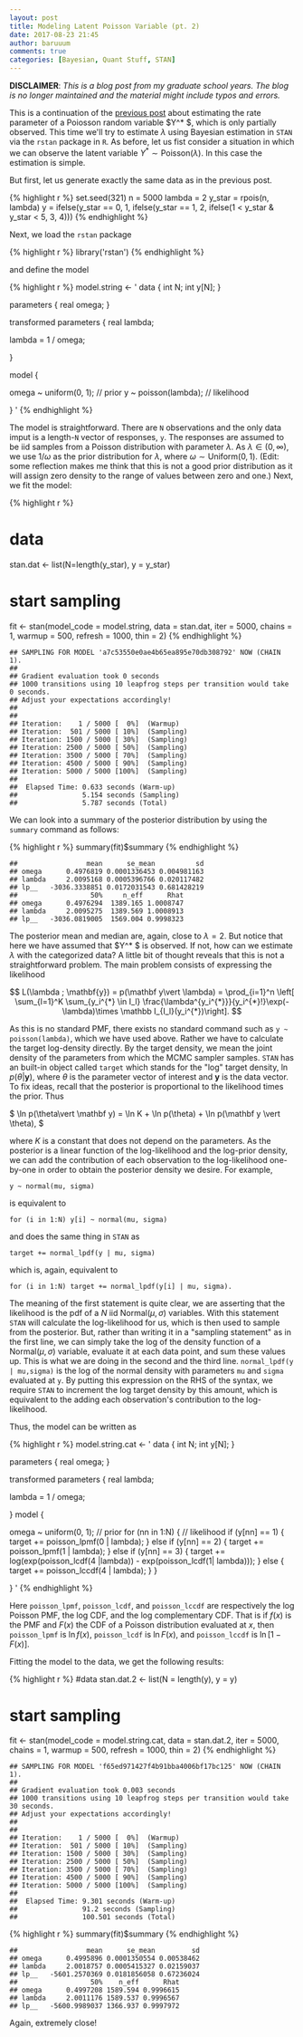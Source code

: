 ```yaml
---
layout: post
title: Modeling Latent Poisson Variable (pt. 2)
date: 2017-08-23 21:45
author: baruuum
comments: true
categories: [Bayesian, Quant Stuff, STAN]
---
```


**DISCLAIMER**: _This is a blog post from my graduate school years. The blog is no longer maintained and the material might include typos and errors._

This is a continuation of the [previous post](/blog/2017/Modeling-Latent-Poisson-Variables) about estimating the rate parameter of a Poiosson random variable $Y^* $, which is only partially observed. This time we'll try to estimate $\lambda$ using Bayesian estimation in `STAN` via the `rstan` package in `R`. As before, let us fist consider a situation in which we can observe the latent variable $Y^* \sim \text{Poisson}(\lambda)$. In this case the estimation is simple.

But first, let us generate exactly the same data as in the previous post.

{% highlight r %}
set.seed(321)
n = 5000
lambda = 2
y_star = rpois(n, lambda)
y = ifelse(y_star == 0, 1,
         ifelse(y_star == 1, 2,
                ifelse(1 < y_star & y_star < 5, 3, 4)))
{% endhighlight %}

Next, we load the `rstan` package

{% highlight r %}
library('rstan')
{% endhighlight %}

and define the model

{% highlight r %}
model.string <- '
data {
   int N;
   int y[N];
}

parameters {
   real omega;
}

transformed parameters {
   real lambda;

   lambda = 1 / omega;

}

model {

   omega ~ uniform(0, 1);  // prior
   y ~ poisson(lambda); // likelihood

}
'
{% endhighlight %}

The model is straightforward. There are `N` observations and the only data imput is a length-`N` vector of responses, `y`. The responses are assumed to be iid samples from a Poisson distribution with parameter $\lambda$. As $\lambda \in (0,\infty)$, we use $1/\omega$ as the prior distribution for $\lambda$, where $\omega\sim \text{Uniform}(0,1)$. (Edit: some reflection makes me think that this is not a good prior distribution as it will assign zero density to the range of values between zero and one.) Next, we fit the model:

{% highlight r %}
# data
stan.dat <- list(N=length(y_star), y = y_star)

# start sampling
fit <- stan(model_code = model.string,
            data = stan.dat,
            iter = 5000,
            chains = 1,
            warmup = 500,
            refresh = 1000,
            thin = 2)
{% endhighlight %}

    ## SAMPLING FOR MODEL 'a7c53550e0ae4b65ea895e70db308792' NOW (CHAIN 1).
    ## 
    ## Gradient evaluation took 0 seconds
    ## 1000 transitions using 10 leapfrog steps per transition would take 0 seconds.
    ## Adjust your expectations accordingly!
    ## 
    ## 
    ## Iteration:    1 / 5000 [  0%]  (Warmup)
    ## Iteration:  501 / 5000 [ 10%]  (Sampling)
    ## Iteration: 1500 / 5000 [ 30%]  (Sampling)
    ## Iteration: 2500 / 5000 [ 50%]  (Sampling)
    ## Iteration: 3500 / 5000 [ 70%]  (Sampling)
    ## Iteration: 4500 / 5000 [ 90%]  (Sampling)
    ## Iteration: 5000 / 5000 [100%]  (Sampling)
    ## 
    ##  Elapsed Time: 0.633 seconds (Warm-up)
    ##                5.154 seconds (Sampling)
    ##                5.787 seconds (Total)


We can look into a summary of the posterior distribution by using the `summary` command as follows:

{% highlight r %}
summary(fit)$summary
{% endhighlight %}

    ##                 mean      se_mean          sd 
    ## omega      0.4976819 0.0001336453 0.004981163 
    ## lambda     2.0095168 0.0005396766 0.020117482 
    ## lp__   -3036.3338851 0.0172031543 0.681428219 
    ##                  50%     n_eff      Rhat
    ## omega      0.4976294  1389.165 1.0008747
    ## lambda     2.0095275  1389.569 1.0008913
    ## lp__   -3036.0819005  1569.004 0.9998323

The posterior mean and median are, again, close to $\lambda = 2$. But notice that here we have assumed that $Y^* $ is observed. If not, how can we estimate $\lambda$ with the categorized data? A little bit of thought reveals that this is not a straightforward problem. The main problem consists of expressing the likelihood

$$ L(\lambda ;  \mathbf{y}) = p(\mathbf y\vert \lambda) = \prod_{i=1}^n \left[ \sum_{l=1}^K \sum_{y_i^{*} \in I_l} \frac{\lambda^{y_i^{*}}}{y_i^{*}!}\exp(-\lambda)\times \mathbb I_{I_l}(y_i^{*})\right]. $$

As this is no standard PMF, there exists no standard command such as `y ~ poisson(lambda)`, which we have used above. Rather we have to calculate the target log-density directly. By the target density, we mean the joint density of the parameters from which the MCMC sampler samples. `STAN` has an built-in object called `target` which stands for the "log" target density, $\ln p(\theta\vert  \mathbf y)$, where $\theta$ is the parameter vector of interest and $\mathbf y$ is the data vector. To fix ideas, recall that the posterior is proportional to the likelihood times the prior. Thus

$ \ln p(\theta\vert  \mathbf y) = \ln K + \ln p(\theta) + \ln p(\mathbf y \vert \theta), $

where $K$ is a constant that does not depend on the parameters. As the posterior is a linear function of the log-likelihood and the log-prior density, we can add the contribution of each observation to the log-likelihood one-by-one in order to obtain the posterior density we desire. For example,

    y ~ normal(mu, sigma)

is equivalent to

    for (i in 1:N) y[i] ~ normal(mu, sigma)

and does the same thing in `STAN` as

    target += normal_lpdf(y | mu, sigma)

which is, again, equivalent to

    for (i in 1:N) target += normal_lpdf(y[i] | mu, sigma).

The meaning of the first statement is quite clear, we are asserting that the likelihood is the pdf of a $N$ iid $\text{Normal}(\mu, \sigma)$ variables. With this statement `STAN` will calculate the log-likelihood for us, which is then used to sample from the posterior. But, rather than writing it in a "sampling statement" as in the first line, we can simply take the log of the density function of a $\text{Normal}(\mu, \sigma)$ variable, evaluate it at each data point, and sum these values up. This is what we are doing in the second and the third line. `normal_lpdf(y | mu,sigma)` is the log of the normal density with parameters `mu` and `sigma` evaluated at `y`. By putting this expression on the RHS of the syntax, we require `STAN` to increment the log target density by this amount, which is equivalent to the adding each observation's contribution to the log-likelihood.

Thus, the model can be written as

{% highlight r %}
model.string.cat <- '
data {
   int N;
   int y[N];
}

parameters {
   real omega;
}

transformed parameters {
   real lambda;

   lambda = 1 / omega;

}
model {

   omega ~ uniform(0, 1);  // prior
   for (nn in 1:N) { // likelihood
      if (y[nn] == 1) {
         target += poisson_lpmf(0 | lambda);
      } else if (y[nn] == 2) {
         target += poisson_lpmf(1 | lambda);
      } else if (y[nn] == 3) {
         target += log(exp(poisson_lcdf(4 |lambda))
                       - exp(poisson_lcdf(1| lambda)));
      } else {
         target += poisson_lccdf(4 | lambda);
      }
   }

}
'
{% endhighlight %}

Here `poisson_lpmf`, `poisson_lcdf`, and `poisson_lccdf` are respectively the log Poisson PMF, the log CDF, and the log complementary CDF. That is if $f(x)$ is the PMF and $F(x)$ the CDF of a Poisson distribution evaluated at $x$, then `poisson_lpmf` is $\ln f(x)$, `poisson_lcdf` is $\ln F(x)$, and `poisson_lccdf` is $\ln[1 − F(x)]$.

Fitting the model to the data, we get the following results:

{% highlight r %}
#data
stan.dat.2 <- list(N = length(y), y = y)

# start sampling
fit <- stan(model_code = model.string.cat,
            data = stan.dat.2,
            iter = 5000,
            chains = 1,
            warmup = 500,
            refresh = 1000,
            thin = 2)
{% endhighlight %}

    ## SAMPLING FOR MODEL 'f65ed971427f4b91bba4006bf17bc125' NOW (CHAIN 1).
    ## 
    ## Gradient evaluation took 0.003 seconds
    ## 1000 transitions using 10 leapfrog steps per transition would take 30 seconds.
    ## Adjust your expectations accordingly!
    ## 
    ## 
    ## Iteration:    1 / 5000 [  0%]  (Warmup)
    ## Iteration:  501 / 5000 [ 10%]  (Sampling)
    ## Iteration: 1500 / 5000 [ 30%]  (Sampling)
    ## Iteration: 2500 / 5000 [ 50%]  (Sampling)
    ## Iteration: 3500 / 5000 [ 70%]  (Sampling)
    ## Iteration: 4500 / 5000 [ 90%]  (Sampling)
    ## Iteration: 5000 / 5000 [100%]  (Sampling)
    ## 
    ##  Elapsed Time: 9.301 seconds (Warm-up)
    ##                91.2 seconds (Sampling)
    ##                100.501 seconds (Total)

{% highlight r %}
summary(fit)$summary
{% endhighlight %}

    ##                 mean      se_mean         sd 
    ## omega      0.4995896 0.0001350554 0.00538462 
    ## lambda     2.0018757 0.0005415327 0.02159037 
    ## lp__   -5601.2570369 0.0181856058 0.67236024 
    ##                  50%    n_eff      Rhat
    ## omega      0.4997208 1589.594 0.9996615
    ## lambda     2.0011176 1589.537 0.9996567
    ## lp__   -5600.9989037 1366.937 0.9997972


Again, extremely close!
